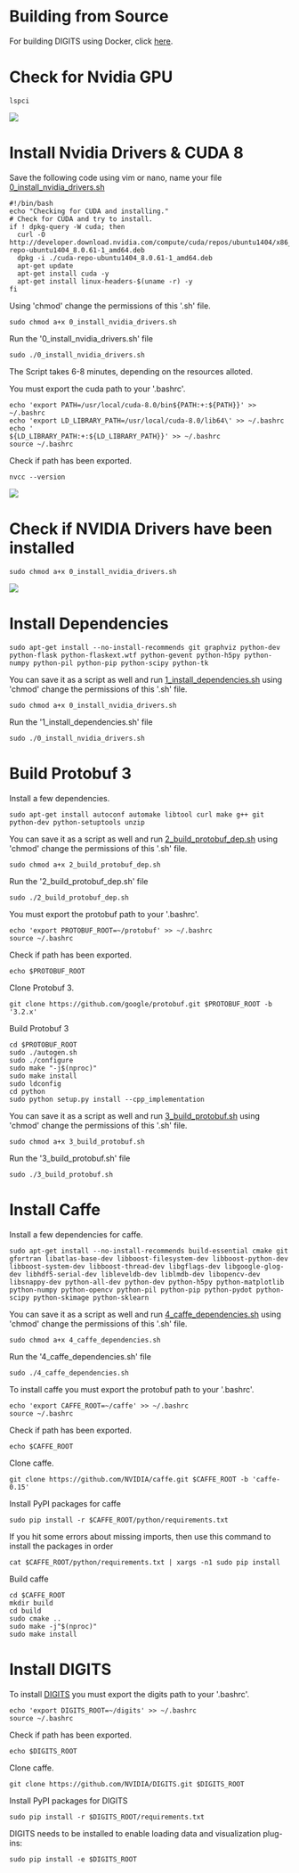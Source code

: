 # Building from Source

For building DIGITS using Docker, click [here](https://github.com/s3p02/building_digits_on_gcp_docker).

# Check for Nvidia GPU

```
lspci
```

<kbd>
  <img src="/d_0_check _for_gpu.png">
</kbd>

# Install Nvidia Drivers & CUDA 8

Save the following code using vim or nano, name your file [0_install_nvidia_drivers.sh](https://github.com/s3p02/building_digits_on_gcp/blob/master/0_install_nvidia_drivers.sh)

```
#!/bin/bash
echo "Checking for CUDA and installing."
# Check for CUDA and try to install.
if ! dpkg-query -W cuda; then
  curl -O http://developer.download.nvidia.com/compute/cuda/repos/ubuntu1404/x86_64/cuda-repo-ubuntu1404_8.0.61-1_amd64.deb
  dpkg -i ./cuda-repo-ubuntu1404_8.0.61-1_amd64.deb
  apt-get update
  apt-get install cuda -y
  apt-get install linux-headers-$(uname -r) -y
fi
```

Using 'chmod' change the permissions of this '.sh' file.

```
sudo chmod a+x 0_install_nvidia_drivers.sh
```
Run the '0_install_nvidia_drivers.sh' file

```
sudo ./0_install_nvidia_drivers.sh 
```
The Script takes 6-8 minutes, depending on the resources alloted.

You must export the cuda path to your '.bashrc'.

```
echo 'export PATH=/usr/local/cuda-8.0/bin${PATH:+:${PATH}}' >> ~/.bashrc
echo 'export LD_LIBRARY_PATH=/usr/local/cuda-8.0/lib64\' >> ~/.bashrc
echo '                         ${LD_LIBRARY_PATH:+:${LD_LIBRARY_PATH}}' >> ~/.bashrc
source ~/.bashrc
```
Check if path has been exported.

```
nvcc --version 
```

<kbd>
  <img src="/d_2_check_cuda_path.png">
</kbd>

# Check if NVIDIA Drivers have been installed

```
sudo chmod a+x 0_install_nvidia_drivers.sh
```

<kbd>
  <img src="/d_1_check_if_nvidia_driver_installed.png">
</kbd>

# Install Dependencies

```
sudo apt-get install --no-install-recommends git graphviz python-dev python-flask python-flaskext.wtf python-gevent python-h5py python-numpy python-pil python-pip python-scipy python-tk
```
You can save it as a script as well and run [1_install_dependencies.sh](https://github.com/s3p02/building_digits_on_gcp/blob/master/1_install_dependencies.sh) using 'chmod' change the permissions of this '.sh' file.

```
sudo chmod a+x 0_install_nvidia_drivers.sh
```
Run the '1_install_dependencies.sh' file

```
sudo ./0_install_nvidia_drivers.sh 
```

# Build Protobuf 3

Install a few dependencies.


```
sudo apt-get install autoconf automake libtool curl make g++ git python-dev python-setuptools unzip
```

You can save it as a script as well and run [2_build_protobuf_dep.sh](https://github.com/s3p02/building_digits_on_gcp/blob/master/2_build_protobuf_dep.sh) using 'chmod' change the permissions of this '.sh' file.

```
sudo chmod a+x 2_build_protobuf_dep.sh
```
Run the '2_build_protobuf_dep.sh' file

```
sudo ./2_build_protobuf_dep.sh 
```

You must export the protobuf path to your '.bashrc'.

```
echo 'export PROTOBUF_ROOT=~/protobuf' >> ~/.bashrc
source ~/.bashrc
```
Check if path has been exported.

```
echo $PROTOBUF_ROOT
```
Clone Protobuf 3.

```
git clone https://github.com/google/protobuf.git $PROTOBUF_ROOT -b '3.2.x'
```

Build Protobuf 3

```
cd $PROTOBUF_ROOT
sudo ./autogen.sh
sudo ./configure
sudo make "-j$(nproc)"
sudo make install
sudo ldconfig
cd python
sudo python setup.py install --cpp_implementation
```

You can save it as a script as well and run [3_build_protobuf.sh](https://github.com/s3p02/building_digits_on_gcp/blob/master/3_build_protobuf.sh) using 'chmod' change the permissions of this '.sh' file.

```
sudo chmod a+x 3_build_protobuf.sh
```
Run the '3_build_protobuf.sh' file

```
sudo ./3_build_protobuf.sh 
```


# Install Caffe

Install a few dependencies for caffe.

```
sudo apt-get install --no-install-recommends build-essential cmake git gfortran libatlas-base-dev libboost-filesystem-dev libboost-python-dev libboost-system-dev libboost-thread-dev libgflags-dev libgoogle-glog-dev libhdf5-serial-dev libleveldb-dev liblmdb-dev libopencv-dev libsnappy-dev python-all-dev python-dev python-h5py python-matplotlib python-numpy python-opencv python-pil python-pip python-pydot python-scipy python-skimage python-sklearn
```

You can save it as a script as well and run [4_caffe_dependencies.sh](https://github.com/s3p02/building_digits_on_gcp/blob/master/4_caffe_dependencies.sh) using 'chmod' change the permissions of this '.sh' file.

```
sudo chmod a+x 4_caffe_dependencies.sh
```
Run the '4_caffe_dependencies.sh' file

```
sudo ./4_caffe_dependencies.sh 
```

To install caffe you must export the protobuf path to your '.bashrc'.

```
echo 'export CAFFE_ROOT=~/caffe' >> ~/.bashrc
source ~/.bashrc
```
Check if path has been exported.

```
echo $CAFFE_ROOT
```
Clone caffe.

```
git clone https://github.com/NVIDIA/caffe.git $CAFFE_ROOT -b 'caffe-0.15'
```

Install PyPI packages for caffe

```
sudo pip install -r $CAFFE_ROOT/python/requirements.txt
```

If you hit some errors about missing imports, then use this command to install the packages in order

```
cat $CAFFE_ROOT/python/requirements.txt | xargs -n1 sudo pip install
```

Build caffe

```
cd $CAFFE_ROOT
mkdir build
cd build
sudo cmake ..
sudo make -j"$(nproc)"
sudo make install
```


# Install DIGITS

To install [DIGITS](https://developer.nvidia.com/digits) you must export the digits path to your '.bashrc'.

```
echo 'export DIGITS_ROOT=~/digits' >> ~/.bashrc
source ~/.bashrc
```
Check if path has been exported.

```
echo $DIGITS_ROOT
```
Clone caffe.

```
git clone https://github.com/NVIDIA/DIGITS.git $DIGITS_ROOT
```

Install PyPI packages for DIGITS

```
sudo pip install -r $DIGITS_ROOT/requirements.txt
```

DIGITS needs to be installed to enable loading data and visualization plug-ins:

```
sudo pip install -e $DIGITS_ROOT
```
